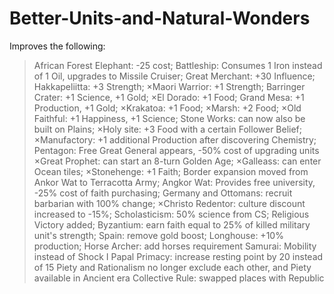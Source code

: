 # Better-Units-and-Natural-Wonders
Improves the following: 
>African Forest Elephant: -25 cost;
>Battleship: Consumes 1 Iron instead of 1 Oil, upgrades to Missile Cruiser; 
>Great Merchant: +30 Influence;
>Hakkapeliitta: +3 Strength; 
×Maori Warrior: +1 Strength;
>Barringer Crater: +1 Science, +1 Gold;
×El Dorado: +1 Food;
>Grand Mesa: +1 Production, +1 Gold;
×Krakatoa: +1 Food;
×Marsh: +2 Food;
×Old Faithful: +1 Happiness, +1 Science; 
>Stone Works: can now also be built on Plains;
×Holy site: +3 Food with a certain Follower Belief;
×Manufactory: +1 additional Production after discovering Chemistry;
>Pentagon: Free Great General appears, -50% cost of upgrading units
×Great Prophet: can start an 8-turn Golden Age;
×Galleass: can enter Ocean tiles;
×Stonehenge: +1 Faith;
>Border expansion moved from Ankor Wat to Terracotta Army;
>Angkor Wat: Provides free university, -25% cost of faith purchasing;
>Germany and Ottomans: recruit barbarian with 100% change;
×Christo Redentor: culture discount increased to -15%;
>Scholasticism: 50% science from CS;
>Religious Victory added;
>Byzantium: earn faith equal to 25% of killed military unit's strength;
>Spain: remove gold boost;
>Longhouse: +10% production;
>Horse Archer: add horses requirement
>Samurai: Mobility instead of Shock I
>Papal Primacy: increase resting point by 20 instead of 15
>Piety and Rationalism no longer exclude each other, and Piety available in Ancient era
>Collective Rule: swapped places with Republic
